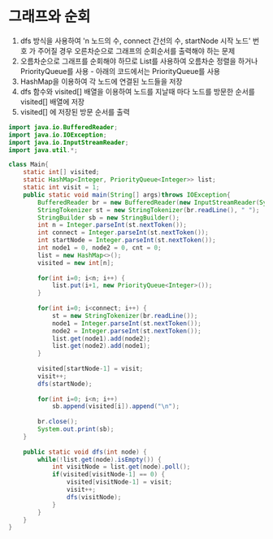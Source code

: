 # 그래프와 순회
1. dfs 방식을 사용하여 'n 노드의 수, connect 간선의 수, startNode 시작 노드' 번호 가 주어질 경우 오른차순으로 그래프의 순회순서를 출력해야 하는 문제
2. 오름차순으로 그래프를 순회해야 하므로 List를 사용하여 오름차순 정렬을 하거나 PriorityQueue를 사용 - 아래의 코드에서는 PriorityQueue를 사용
3. HashMap을 이용하여 각 노드에 연결된 노드들을 저장<br>
4. dfs 함수와 visited[] 배열을 이용하여 노드를 지날때 마다 노드를 방문한 순서를 visited[] 배열에 저장
5. visited[] 에 저장된 방문 순서를 출력


```java
import java.io.BufferedReader;
import java.io.IOException;
import java.io.InputStreamReader;
import java.util.*;

class Main{	
	static int[] visited;
	static HashMap<Integer, PriorityQueue<Integer>> list;
	static int visit = 1;
	public static void main(String[] args)throws IOException{
		BufferedReader br = new BufferedReader(new InputStreamReader(System.in));
		StringTokenizer st = new StringTokenizer(br.readLine(), " ");
		StringBuilder sb = new StringBuilder();
		int n = Integer.parseInt(st.nextToken());
		int connect = Integer.parseInt(st.nextToken());
		int startNode = Integer.parseInt(st.nextToken());
		int node1 = 0, node2 = 0, cnt = 0;
		list = new HashMap<>();
		visited = new int[n];
		
		for(int i=0; i<n; i++) {
			list.put(i+1, new PriorityQueue<Integer>());
		}
		
		for(int i=0; i<connect; i++) {
			st = new StringTokenizer(br.readLine());
			node1 = Integer.parseInt(st.nextToken());
			node2 = Integer.parseInt(st.nextToken());
			list.get(node1).add(node2);
			list.get(node2).add(node1);
		}
		
		visited[startNode-1] = visit;
		visit++;
		dfs(startNode);
		
		for(int i=0; i<n; i++)
			sb.append(visited[i]).append("\n");
		
		br.close();
		System.out.print(sb);
	}
	
	public static void dfs(int node) {
		while(!list.get(node).isEmpty()) {
			int visitNode = list.get(node).poll();			
			if(visited[visitNode-1] == 0) {
				visited[visitNode-1] = visit;
				visit++;
				dfs(visitNode);
			}
		}
	}
}
```
